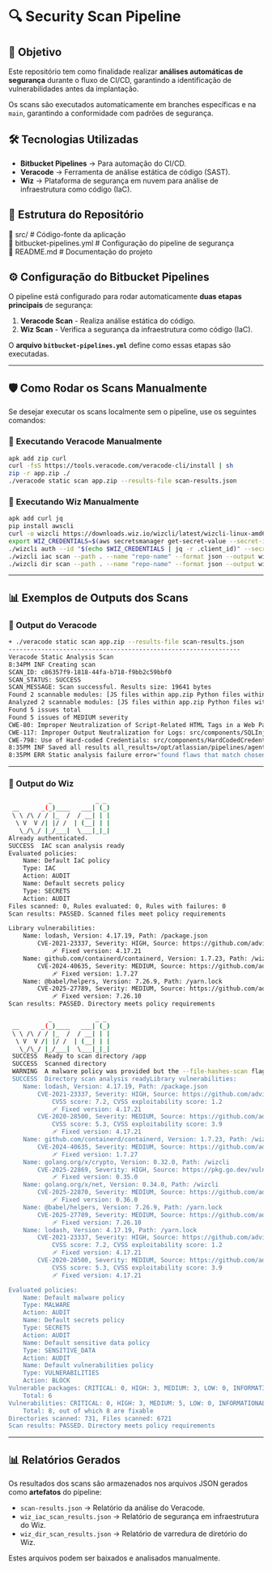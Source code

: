 # 🔍 Security Scan Pipeline

## 🚀 Objetivo

Este repositório tem como finalidade realizar **análises automáticas de segurança** durante o fluxo de CI/CD, garantindo a identificação de vulnerabilidades antes da implantação.

Os scans são executados automaticamente em branches específicas e na `main`, garantindo a conformidade com padrões de segurança.

## 🛠️ Tecnologias Utilizadas

- **Bitbucket Pipelines** → Para automação do CI/CD.
- **Veracode** → Ferramenta de análise estática de código (SAST).
- **Wiz** → Plataforma de segurança em nuvem para análise de infraestrutura como código (IaC).

## 📜 Estrutura do Repositório

📂 src/ # Código-fonte da aplicação<br>
📜 bitbucket-pipelines.yml # Configuração do pipeline de segurança<br>
📜 README.md # Documentação do projeto<br>

## ⚙️ Configuração do Bitbucket Pipelines

O pipeline está configurado para rodar automaticamente **duas etapas principais** de segurança:

1. **Veracode Scan** - Realiza análise estática do código.
2. **Wiz Scan** - Verifica a segurança da infraestrutura como código (IaC).

O **arquivo `bitbucket-pipelines.yml`** define como essas etapas são executadas.

---

## 🛡️ Como Rodar os Scans Manualmente

Se desejar executar os scans localmente sem o pipeline, use os seguintes comandos:

### 🔹 **Executando Veracode Manualmente**

```sh
apk add zip curl
curl -fsS https://tools.veracode.com/veracode-cli/install | sh
zip -r app.zip ./
./veracode static scan app.zip --results-file scan-results.json
```

### 🔹 **Executando Wiz Manualmente**

```sh
apk add curl jq
pip install awscli
curl -o wizcli https://downloads.wiz.io/wizcli/latest/wizcli-linux-amd64 && chmod +x wizcli
export WIZ_CREDENTIALS=$(aws secretsmanager get-secret-value --secret-id $ENV/credentials/wiz --output text --query "SecretString")
./wizcli auth --id "$(echo $WIZ_CREDENTIALS | jq -r .client_id)" --secret "$(echo $WIZ_CREDENTIALS | jq -r .client_secret)"
./wizcli iac scan --path . --name "repo-name" --format json --output wiz_iac_scan_results.json
./wizcli dir scan --path . --name "repo-name" --format json --output wiz_dir_scan_results.json
```

---

## 📊 Exemplos de Outputs dos Scans

### **📌 Output do Veracode**

```sh
+ ./veracode static scan app.zip --results-file scan-results.json
----------------------------------------------------------------
Veracode Static Analysis Scan
8:34PM INF Creating scan
SCAN_ID: c86357f9-1818-44fa-b718-f9bb2c59bbf0
SCAN_STATUS: SUCCESS
SCAN_MESSAGE: Scan successful. Results size: 19641 bytes
Found 2 scannable modules: [JS files within app.zip Python files within app.zip]
Analyzed 2 scannable modules: [JS files within app.zip Python files within app.zip]
Found 5 issues total
Found 5 issues of MEDIUM severity
CWE-80: Improper Neutralization of Script-Related HTML Tags in a Web Page (Basic XSS): src/components/XXSVulnerableComponent.tsx:14
CWE-117: Improper Output Neutralization for Logs: src/components/SQLInjectionVulnerableComponent.tsx:9
CWE-798: Use of Hard-coded Credentials: src/components/HardCodedCredentialComponent.tsx:6
8:35PM INF Saved all results all_results=/opt/atlassian/pipelines/agent/build/scan-results.json
8:35PM ERR Static analysis failure error="found flaws that match chosen criteria"
```

---

### **📌 Output do Wiz**

```sh
           _            _ _
 __      _(_)____   ___| (_)
 \ \ /\ / / |_  /  / __| | |
  \ V  V /| |/ /  | (__| | |
   \_/\_/ |_/___|  \___|_|_|
Already authenticated.
SUCCESS  IAC scan analysis ready
Evaluated policies:
    Name: Default IaC policy
    Type: IAC
    Action: AUDIT
    Name: Default secrets policy
    Type: SECRETS
    Action: AUDIT
Files scanned: 0, Rules evaluated: 0, Rules with failures: 0
Scan results: PASSED. Scanned files meet policy requirements

Library vulnerabilities:
    Name: lodash, Version: 4.17.19, Path: /package.json
        CVE-2021-23337, Severity: HIGH, Source: https://github.com/advisories/GHSA-35jh-r3h4-6jhm
            🩹 Fixed version: 4.17.21
    Name: github.com/containerd/containerd, Version: 1.7.23, Path: /wizcli
        CVE-2024-40635, Severity: MEDIUM, Source: https://github.com/advisories/GHSA-265r-hfxg-fhmg
            🩹 Fixed version: 1.7.27
    Name: @babel/helpers, Version: 7.26.9, Path: /yarn.lock
        CVE-2025-27789, Severity: MEDIUM, Source: https://github.com/advisories/GHSA-968p-4wvh-cqc8
            🩹 Fixed version: 7.26.10
Scan results: PASSED. Directory meets policy requirements

           _            _ _
 __      _(_)____   ___| (_)
 \ \ /\ / / |_  /  / __| | |
  \ V  V /| |/ /  | (__| | |
   \_/\_/ |_/___|  \___|_|_|
 SUCCESS  Ready to scan directory /app
 SUCCESS  Scanned directory
 WARNING  A malware policy was provided but the --file-hashes-scan flag was not set, malwares can't be detected without it
 SUCCESS  Directory scan analysis readyLibrary vulnerabilities:
    Name: lodash, Version: 4.17.19, Path: /package.json
        CVE-2021-23337, Severity: HIGH, Source: https://github.com/advisories/GHSA-35jh-r3h4-6jhm
            CVSS score: 7.2, CVSS exploitability score: 1.2
            🩹 Fixed version: 4.17.21
        CVE-2020-28500, Severity: MEDIUM, Source: https://github.com/advisories/GHSA-29mw-wpgm-hmr9
            CVSS score: 5.3, CVSS exploitability score: 3.9
            🩹 Fixed version: 4.17.21
    Name: github.com/containerd/containerd, Version: 1.7.23, Path: /wizcli
        CVE-2024-40635, Severity: MEDIUM, Source: https://github.com/advisories/GHSA-265r-hfxg-fhmg
            🩹 Fixed version: 1.7.27
    Name: golang.org/x/crypto, Version: 0.32.0, Path: /wizcli
        CVE-2025-22869, Severity: HIGH, Source: https://pkg.go.dev/vuln/GO-2025-3487
            🩹 Fixed version: 0.35.0
    Name: golang.org/x/net, Version: 0.34.0, Path: /wizcli
        CVE-2025-22870, Severity: MEDIUM, Source: https://github.com/advisories/GHSA-qxp5-gwg8-xv66
            🩹 Fixed version: 0.36.0
    Name: @babel/helpers, Version: 7.26.9, Path: /yarn.lock
        CVE-2025-27789, Severity: MEDIUM, Source: https://github.com/advisories/GHSA-968p-4wvh-cqc8
            🩹 Fixed version: 7.26.10
    Name: lodash, Version: 4.17.19, Path: /yarn.lock
        CVE-2021-23337, Severity: HIGH, Source: https://github.com/advisories/GHSA-35jh-r3h4-6jhm
            CVSS score: 7.2, CVSS exploitability score: 1.2
            🩹 Fixed version: 4.17.21
        CVE-2020-28500, Severity: MEDIUM, Source: https://github.com/advisories/GHSA-29mw-wpgm-hmr9
            CVSS score: 5.3, CVSS exploitability score: 3.9
            🩹 Fixed version: 4.17.21

Evaluated policies:
    Name: Default malware policy
    Type: MALWARE
    Action: AUDIT
    Name: Default secrets policy
    Type: SECRETS
    Action: AUDIT
    Name: Default sensitive data policy
    Type: SENSITIVE_DATA
    Action: AUDIT
    Name: Default vulnerabilities policy
    Type: VULNERABILITIES
    Action: BLOCK
Vulnerable packages: CRITICAL: 0, HIGH: 3, MEDIUM: 3, LOW: 0, INFORMATIONAL: 0
    Total: 6
Vulnerabilities: CRITICAL: 0, HIGH: 3, MEDIUM: 5, LOW: 0, INFORMATIONAL: 0
    Total: 8, out of which 8 are fixable
Directories scanned: 731, Files scanned: 6721
Scan results: PASSED. Directory meets policy requirements
```

---

## 📊 Relatórios Gerados

Os resultados dos scans são armazenados nos arquivos JSON gerados como **artefatos** do pipeline:

- `scan-results.json` → Relatório da análise do Veracode.
- `wiz_iac_scan_results.json` → Relatório de segurança em infraestrutura do Wiz.
- `wiz_dir_scan_results.json` → Relatório de varredura de diretório do Wiz.

Estes arquivos podem ser baixados e analisados manualmente.
